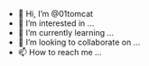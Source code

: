 - 👋 Hi, I’m @01tomcat
- 👀 I’m interested in ...
- 🌱 I’m currently learning ...
- 💞️ I’m looking to collaborate on ...
- 📫 How to reach me ...

<!---
01tomcat/01tomcat is a ✨ special ✨ repository because its `README.md` (this file) appears on your GitHub profile.
You can click the Preview link to take a look at your changes.
--->

